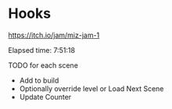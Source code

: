 # Hooks
 https://itch.io/jam/miz-jam-1

Elapsed time: 7:51:18


TODO for each scene
 - Add to build
 - Optionally override level or Load Next Scene
 - Update Counter